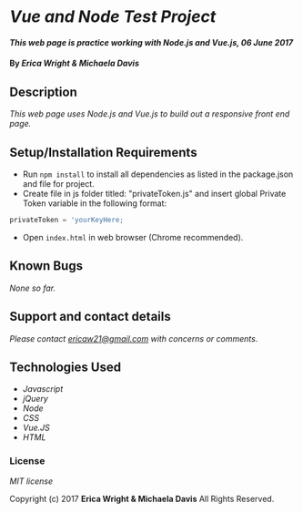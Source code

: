 # _Vue and Node Test Project_

#### _This web page is practice working with Node.js and Vue.js, 06 June 2017_

#### By _**Erica Wright & Michaela Davis**_

## Description

_This web page uses Node.js and Vue.js to build out a responsive front end page._

## Setup/Installation Requirements

* Run `npm install` to install all dependencies as listed in the package.json and file for project.
* Create file in js folder titled: "privateToken.js" and insert global Private Token variable in the following format:
```js
privateToken = 'yourKeyHere;
```
* Open `index.html` in web browser (Chrome recommended).

## Known Bugs

_None so far._

## Support and contact details

_Please contact ericaw21@gmail.com with concerns or comments._

## Technologies Used

* _Javascript_
* _jQuery_
* _Node_
* _CSS_
* _Vue.JS_
* _HTML_


### License

*MIT license*

Copyright (c) 2017 **Erica Wright & Michaela Davis** All Rights Reserved.
